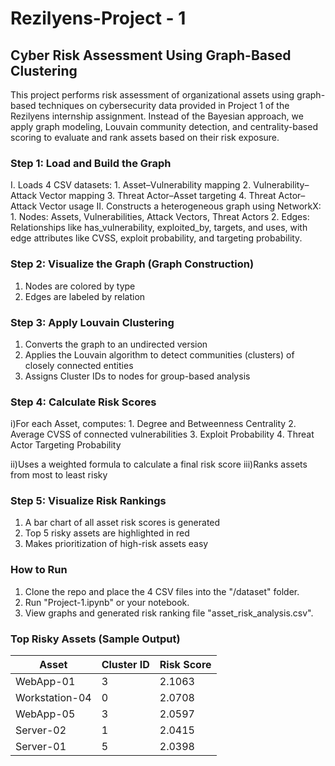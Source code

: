 # Rezilyens-Project - 1

## Cyber Risk Assessment Using Graph-Based Clustering
This project performs risk assessment of organizational assets using graph-based techniques on cybersecurity data provided in Project 1 of the Rezilyens internship assignment. Instead of the Bayesian approach, we apply graph modeling, Louvain community detection, and centrality-based scoring to evaluate and rank assets based on their risk exposure.

### Step 1: Load and Build the Graph
I. Loads 4 CSV datasets:
      1. Asset–Vulnerability mapping
      2. Vulnerability–Attack Vector mapping
      3. Threat Actor–Asset targeting
      4. Threat Actor–Attack Vector usage
II. Constructs a heterogeneous graph using NetworkX:
      1. Nodes: Assets, Vulnerabilities, Attack Vectors, Threat Actors
      2. Edges: Relationships like has_vulnerability, exploited_by, targets, and uses, with edge attributes like CVSS, exploit probability, and targeting probability.

### Step 2: Visualize the Graph (Graph Construction)
   1. Nodes are colored by type
   2. Edges are labeled by relation

### Step 3: Apply Louvain Clustering
  1. Converts the graph to an undirected version
  2. Applies the Louvain algorithm to detect communities (clusters) of closely connected entities
  3. Assigns Cluster IDs to nodes for group-based analysis

### Step 4: Calculate Risk Scores
i)For each Asset, computes:
      1. Degree and Betweenness Centrality
      2. Average CVSS of connected vulnerabilities
      3. Exploit Probability
      4. Threat Actor Targeting Probability

ii)Uses a weighted formula to calculate a final risk score
iii)Ranks assets from most to least risky

### Step 5: Visualize Risk Rankings
  1. A bar chart of all asset risk scores is generated
  2. Top 5 risky assets are highlighted in red
  3. Makes prioritization of high-risk assets easy

### How to Run
   1. Clone the repo and place the 4 CSV files into the "/dataset" folder.
   2. Run "Project-1.ipynb" or your notebook.
   3. View graphs and generated risk ranking file "asset_risk_analysis.csv".

### Top Risky Assets (Sample Output)

| Asset | Cluster ID | Risk Score |
|-------|------------|------------|
| WebApp-01	| 3 | 2.1063 |
|Workstation-04	| 0 | 2.0708 |
| WebApp-05	| 3	| 2.0597 |
| Server-02 |	1 |	2.0415 |
| Server-01 | 5	| 2.0398 |



